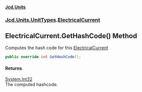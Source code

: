 #### [Jcd.Units](index.md 'index')
### [Jcd.Units.UnitTypes](Jcd.Units.UnitTypes.md 'Jcd.Units.UnitTypes').[ElectricalCurrent](Jcd.Units.UnitTypes.ElectricalCurrent.md 'Jcd.Units.UnitTypes.ElectricalCurrent')

## ElectricalCurrent.GetHashCode() Method

Computes the hash code for this [ElectricalCurrent](Jcd.Units.UnitTypes.ElectricalCurrent.md 'Jcd.Units.UnitTypes.ElectricalCurrent')

```csharp
public override int GetHashCode();
```

#### Returns
[System.Int32](https://docs.microsoft.com/en-us/dotnet/api/System.Int32 'System.Int32')  
The computed hashcode.
